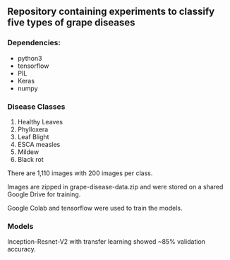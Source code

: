 ## Repository containing experiments to classify five types of grape diseases

### Dependencies:

- python3
- tensorflow
- PIL
- Keras
- numpy

### Disease Classes

1. Healthy Leaves
2. Phylloxera
3. Leaf Blight
4. ESCA measles
5. Mildew
6. Black rot

There are 1,110 images with 200 images per class.


Images are zipped in grape-disease-data.zip and were stored on a shared Google Drive for training.


Google Colab and tensorflow were used to train the models.


### Models


Inception-Resnet-V2 with transfer learning showed ~85% validation accuracy.
